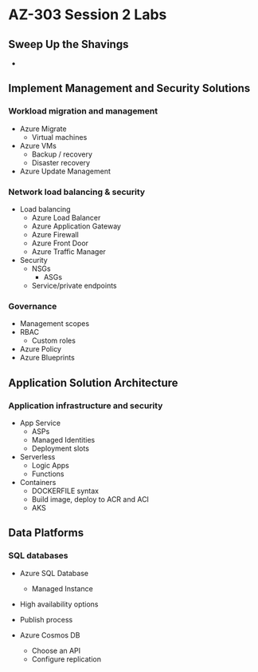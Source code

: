 # AZ-303 Session 2 Labs

## Sweep Up the Shavings

  *

## Implement Management and Security Solutions

### Workload migration and management

  * Azure Migrate
    * Virtual machines
  * Azure VMs
    * Backup / recovery
    * Disaster recovery
  * Azure Update Management

### Network load balancing & security

  * Load balancing
    * Azure Load Balancer
    * Azure Application Gateway
    * Azure Firewall
    * Azure Front Door
    * Azure Traffic Manager
  * Security
    * NSGs
      * ASGs
    * Service/private endpoints

### Governance

  * Management scopes
  * RBAC
    * Custom roles
  * Azure Policy
  * Azure Blueprints

## Application Solution Architecture

### Application infrastructure and security

  * App Service
    * ASPs
    * Managed Identities
    * Deployment slots
  * Serverless
    * Logic Apps
    * Functions
  * Containers
    * DOCKERFILE syntax
    * Build image, deploy to ACR and ACI
    * AKS

## Data Platforms

### SQL databases

  * Azure SQL Database
    * Managed Instance
  * High availability options
  * Publish process

  * Azure Cosmos DB
    * Choose an API
    * Configure replication
